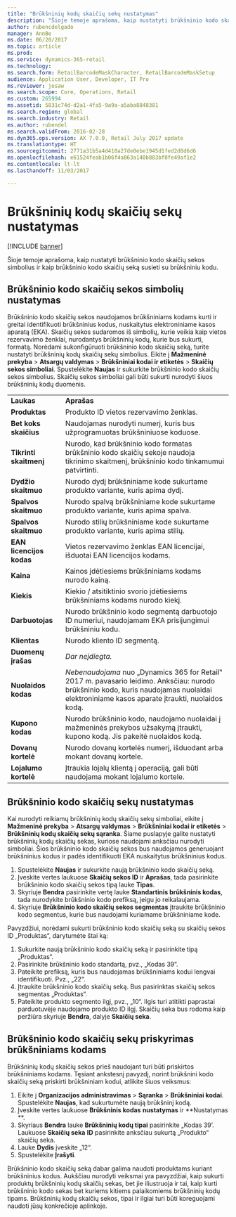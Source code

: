 ```yaml
---
title: "Brūkšninių kodų skaičių sekų nustatymas"
description: "Šioje temoje aprašoma, kaip nustatyti brūkšninio kodo skaičių sekos simbolius ir kaip brūkšninio kodo skaičių seką susieti su brūkšniniu kodu."
author: rubencdelgado
manager: AnnBe
ms.date: 06/20/2017
ms.topic: article
ms.prod: 
ms.service: dynamics-365-retail
ms.technology: 
ms.search.form: RetailBarcodeMaskCharacter, RetailBarcodeMaskSetup
audience: Application User, Developer, IT Pro
ms.reviewer: josaw
ms.search.scope: Core, Operations, Retail
ms.custom: 265994
ms.assetid: 5831c74d-d2a1-4fa5-9a9a-a5aba8848381
ms.search.region: global
ms.search.industry: Retail
ms.author: rubendel
ms.search.validFrom: 2016-02-28
ms.dyn365.ops.version: AX 7.0.0, Retail July 2017 update
ms.translationtype: HT
ms.sourcegitcommit: 2771a31b5a4d418a27de0ebe1945d1fed2d8d6d6
ms.openlocfilehash: e61524feab1b06f4a863a140b883bf8fe49af1e2
ms.contentlocale: lt-lt
ms.lasthandoff: 11/03/2017

---
```


# <a name="set-up-bar-code-masks"></a>Brūkšninių kodų skaičių sekų nustatymas

[!INCLUDE [banner](includes/banner.md)]

Šioje temoje aprašoma, kaip nustatyti brūkšninio kodo skaičių sekos simbolius ir kaip brūkšninio kodo skaičių seką susieti su brūkšniniu kodu.

<a name="set-up-bar-code-mask-characters"></a>Brūkšninio kodo skaičių sekos simbolių nustatymas
-------------------------------

Brūkšninio kodo skaičių sekos naudojamos brūkšniniams kodams kurti ir greitai identifikuoti brūkšninius kodus, nuskaitytus elektroniniame kasos aparatą (EKA). Skaičių sekos sudaromos iš simbolių, kurie veikia kaip vietos rezervavimo ženklai, nurodantys brūkšninių kodų, kurie bus sukurti, formatą. Norėdami sukonfigūruoti brūkšninio kodo skaičių seką, turite nustatyti brūkšninių kodų skaičių sekų simbolius. Eikite į **Mažmeninė prekyba** &gt; **Atsargų valdymas** &gt; **Brūkšniniai kodai ir etiketės** &gt; **Skaičių sekos simboliai**. Spustelėkite **Naujas** ir sukurkite brūkšninio kodo skaičių sekos simbolius. Skaičių sekos simboliai gali būti sukurti nurodyti šiuos brūkšninių kodų duomenis.

|                      |                                                                                                                 |
|----------------------|-----------------------------------------------------------------------------------------------------------------|
| **Laukas**            | **Aprašas**                                                                                                 |
| **Produktas**          | Produkto ID vietos rezervavimo ženklas.                                                                                     |
| **Bet koks skaičius**       | Naudojamas nurodyti numerį, kuris bus užprogramuotas brūkšniniuose koduose.                                                  |
| **Tikrinti skaitmenį**      | Nurodo, kad brūkšninio kodo formatas brūkšninio kodo skaičių sekoje naudoja tikrinimo skaitmenį, brūkšninio kodo tinkamumui patvirtinti. |
| **Dydžio skaitmuo**       | Nurodo dydį brūkšniniame kode sukurtame produkto variante, kuris apima dydį.                                 |
| **Spalvos skaitmuo**      | Nurodo spalvą brūkšniniame kode sukurtame produkto variante, kuris apima spalva.                               |
| **Spalvos skaitmuo**      | Nurodo stilių brūkšniniame kode sukurtame produkto variante, kuris apima stilių.                             |
| **EAN licencijos kodas** | Vietos rezervavimo ženklas EAN licencijai, išduotai EAN licencijos kodams.                                                       |
| **Kaina**            | Kainos įdėtiesiems brūkšniniams kodams nurodo kainą.                                                                   |
| **Kiekis**         | Kiekio / atsitiktinio svorio įdėtiesiems brūkšniniams kodams nurodo kiekį.                                                |
| **Darbuotojas**         | Nurodo brūkšninio kodo segmentą darbuotojo ID numeriui, naudojamam EKA prisijungimui brūkšniniu kodu.                                  |
| **Klientas**         | Nurodo kliento ID segmentą.                                                                                  |
| **Duomenų įrašas**       | *Dar neįdiegta.*                                                                                          |
| **Nuolaidos kodas**    | *Nebenaudojama* nuo „Dynamics 365 for Retail‟ 2017 m. pavasario leidimo. Anksčiau: nurodo brūkšninio kodo, kuris naudojamas nuolaidai elektroniniame kasos aparate įtraukti, nuolaidos kodą.                                                                   |
| **Kupono kodas**      | Nurodo brūkšninio kodo, naudojamo nuolaidai į mažmeninės prekybos užsakymą įtraukti, kupono kodą. Jis pakeitė nuolaidos kodą.     |
| **Dovanų kortelė**        | Nurodo dovanų kortelės numerį, išduodant arba mokant dovanų kortele.                                               |
| **Lojalumo kortelė**     | Įtraukia lojalų klientą į operaciją, gali būti naudojama mokant lojalumo kortele.                             |

## <a name="define-bar-code-masks"></a>Brūkšninio kodo skaičių sekų nustatymas
Kai nurodyti reikiamų brūkšninių kodų skaičių sekų simboliai, eikite į **Mažmeninė prekyba** &gt; **Atsargų valdymas** &gt; **Brūkšniniai kodai ir etiketės** &gt; **Brūkšninių kodų skaičių sekų sąranka**. Šiame puslapyje galite nustatyti brūkšninių kodų skaičių sekas, kuriose naudojami anksčiau nurodyti simboliai. Šios brūkšninio kodo skaičių sekos bus naudojamos generuojant brūkšninius kodus ir padės identifikuoti EKA nuskaitytus brūkšninius kodus.

1.  Spustelėkite **Naujas** ir sukurkite naują brūkšninio kodo skaičių seką.
2.  Įveskite vertes laukuose **Skaičių sekos ID** ir **Aprašas**, tada pasirinkite brūkšninio kodo skaičių sekos tipą lauke **Tipas**.
3.  Skyriuje **Bendra** pasirinkite vertę lauke **Standartinis brūkšninis kodas**, tada nurodykite brūkšninio kodo prefiksą, jeigu jo reikalaujama.
4.  Skyriuje **Brūkšninio kodo skaičių sekos segmentas** įtraukite brūkšninio kodo segmentus, kurie bus naudojami kuriamame brūkšniniame kode.

Pavyzdžiui, norėdami sukurti brūkšninio kodo skaičių seką su skaičių sekos ID „Produktas“, darytumėte štai ką:

1.  Sukurkite naują brūkšninio kodo skaičių seką ir pasirinkite tipą „Produktas“.
2.  Pasirinkite brūkšninio kodo standartą, pvz., „Kodas 39“.
3.  Pateikite prefiksą, kuris bus naudojamas brūkšniniams kodui lengvai identifikuoti. Pvz., „22“.
4.  Įtraukite brūkšninio kodo skaičių seką. Bus pasirinktas skaičių sekos segmentas „Produktas“.
5.  Pateikite produkto segmento ilgį, pvz., „10“. Ilgis turi atitikti paprastai parduotuvėje naudojamo produkto ID ilgį. Skaičių seka bus rodoma kaip peržiūra skyriuje **Bendra**, dalyje **Skaičių seka**.

## <a name="assign-bar-code-masks-to-bar-codes"></a>Brūkšninio kodo skaičių sekų priskyrimas brūkšniniams kodams
Brūkšninių kodų skaičių sekos prieš naudojant turi būti priskirtos brūkšniniams kodams. Tęsiant ankstesnį pavyzdį, norint brūkšnini kodo skaičių seką priskirti brūkšniniam kodui, atlikite šiuos veiksmus:

1.  Eikite į **Organizacijos administravimas** &gt; **Sąranka** &gt; **Brūkšniniai kodai**. Spustelėkite **Naujas**, kad sukurtumėte naują brūkšninį kodą.
2.  Įveskite vertes laukuose **Brūkšninis kodas** **nustatymas** ir **Nustatymas **.
3.  Skyriaus **Bendra** lauke **Brūkšninių kodų tipai** pasirinkite „Kodas 39’. Laukuose **Skaičių seka** **ID** pasirinkite anksčiau sukurtą „Produkto“ skaičių seka.
4.  Lauke **Dydis** įveskite „12“.
5.  Spustelėkite **Įrašyti**.

Brūkšninio kodo skaičių seką dabar galima naudoti produktams kuriant brūkšninius kodus. Aukščiau nurodyti veiksmai yra pavyzdžiai, kaip sukurti produktų brūkšninių kodų skaičių sekas, bet jie iliustruoja ir tai, kaip kurti brūkšninio kodo sekas bet kuriems kitiems palaikomiems brūkšninių kodų tipams. Brūkšninių kodų skaičių sekos, tipai ir ilgiai turi būti koreguojami naudoti jūsų konkrečioje aplinkoje.




